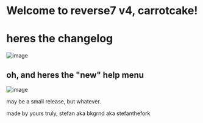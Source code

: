 # Welcome to reverse7 v4, carrotcake!

# heres the changelog

![image](https://github.com/StefanTheFork/reverse7/assets/124001257/5c115eae-478e-49e5-a4bd-a7f353a01160)

## oh, and heres the "new" help menu

![image](https://github.com/StefanTheFork/reverse7/assets/124001257/0038f2d9-2da0-45b9-a826-61db060dc551)

may be a small release, but whatever.

made by yours truly, stefan aka bkgrnd aka stefanthefork


